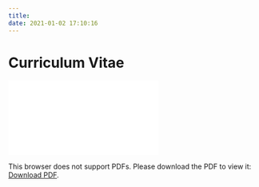 ```yaml
---
title:
date: 2021-01-02 17:10:16
---
```


# Curriculum Vitae
<object data="/PDF/CV_DiLin2021.pdf" type="application/pdf" width="800px" height="800px">
    <embed src="/PDF/CV_DiLin2021.pdf">
        <p>This browser does not support PDFs. Please download the PDF to view it: <a href="http://yoursite.com/the.pdf">Download PDF</a>.</p>
    </embed>
</object>